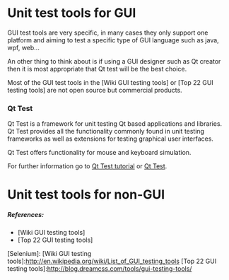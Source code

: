 # Unit test tools for GUI

GUI test tools are very specific, in many cases they only
support one platform and aiming to test a specific type of
GUI language  such as java, wpf, web...

An other thing to think about is if using a GUI designer
such as Qt creator then it is most appropriate that Qt test
will be the best choice.

Most of the GUI test tools in the [Wiki GUI testing tools] or 
[Top 22 GUI testing tools] are not open source but commercial
products.

### Qt Test

Qt Test is a framework for unit testing Qt based applications and libraries. Qt Test provides all the functionality commonly found in unit testing frameworks as well as extensions for testing graphical user interfaces.

Qt Test offers functionality for mouse and keyboard simulation.

For further information go to [Qt Test tutorial] or [Qt Test].


# Unit test tools for non-GUI


##### References:
* [Wiki GUI testing tools]
* [Top 22 GUI testing tools]

[Qt Test]:https://qt-project.org/doc/qt-5-snapshot/qtest-overview.html
[Qt Test tutorial]:http://doc.qt.io/qt-5/qtest-tutorial.html
[Selenium]:
[Wiki GUI testing tools]:http://en.wikipedia.org/wiki/List_of_GUI_testing_tools
[Top 22 GUI testing tools]:http://blog.dreamcss.com/tools/gui-testing-tools/